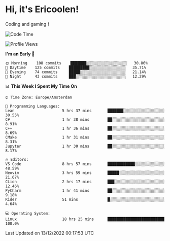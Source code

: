 # Hi, it's Ericoolen!
Coding and gaming！

<!--START_SECTION:waka-->
![Code Time](http://img.shields.io/badge/Code%20Time-568%20hrs%2020%20mins-blue)

![Profile Views](http://img.shields.io/badge/Profile%20Views-8-blue)

**I'm an Early 🐤** 

```text
🌞 Morning    108 commits    ███████░░░░░░░░░░░░░░░░░░   30.86% 
🌆 Daytime    125 commits    █████████░░░░░░░░░░░░░░░░   35.71% 
🌃 Evening    74 commits     █████░░░░░░░░░░░░░░░░░░░░   21.14% 
🌙 Night      43 commits     ███░░░░░░░░░░░░░░░░░░░░░░   12.29%

```


📊 **This Week I Spent My Time On** 

```text
⌚︎ Time Zone: Europe/Amsterdam

💬 Programming Languages: 
Lean                     5 hrs 37 mins       ███████░░░░░░░░░░░░░░░░░░   30.55% 
C#                       1 hr 38 mins        ██░░░░░░░░░░░░░░░░░░░░░░░   8.91% 
C++                      1 hr 36 mins        ██░░░░░░░░░░░░░░░░░░░░░░░   8.69% 
CMake                    1 hr 31 mins        ██░░░░░░░░░░░░░░░░░░░░░░░   8.31% 
Jupyter                  1 hr 30 mins        ██░░░░░░░░░░░░░░░░░░░░░░░   8.17%

🔥 Editors: 
VS Code                  8 hrs 57 mins       ████████████░░░░░░░░░░░░░   48.59% 
Neovim                   3 hrs 59 mins       █████░░░░░░░░░░░░░░░░░░░░   21.67% 
CLion                    2 hrs 17 mins       ███░░░░░░░░░░░░░░░░░░░░░░   12.46% 
PyCharm                  1 hr 41 mins        ██░░░░░░░░░░░░░░░░░░░░░░░   9.18% 
Rider                    51 mins             █░░░░░░░░░░░░░░░░░░░░░░░░   4.64%

💻 Operating System: 
Linux                    18 hrs 25 mins      █████████████████████████   100.0%

```


 Last Updated on 13/12/2022 00:17:53 UTC
<!--END_SECTION:waka-->

